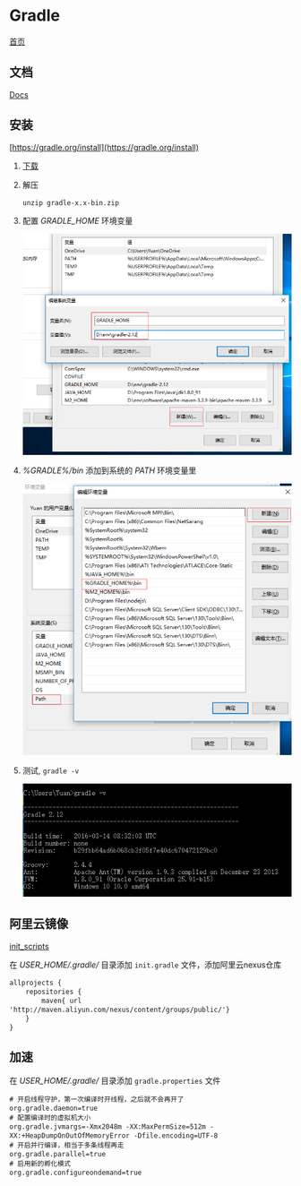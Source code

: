 # Gradle

[首页](https://gradle.org/)

## 文档

[Docs](https://gradle.org/docs)

## 安装

[https://gradle.org/install](https://gradle.org/install)

1.  [下载](https://gradle.org/releases)

2.  解压

        unzip gradle-x.x-bin.zip

3.  配置 *GRADLE_HOME* 环境变量

    ![1.png](1.png)

4. *%GRADLE%/bin* 添加到系统的 *PATH* 环境变量里

    ![2.png](2.png)

5.  测试, `gradle -v`

    ![3.png](3.png)


## 阿里云镜像

[init_scripts](https://docs.gradle.org/3.5/userguide/init_scripts.html)

在 *USER_HOME/.gradle/* 目录添加 `init.gradle` 文件，添加阿里云nexus仓库

    allprojects {
        repositories {
            maven{ url 'http://maven.aliyun.com/nexus/content/groups/public/'}
        }
    }


## 加速

在 *USER_HOME/.gradle/* 目录添加 `gradle.properties` 文件

    # 开启线程守护，第一次编译时开线程，之后就不会再开了
    org.gradle.daemon=true
    # 配置编译时的虚拟机大小
    org.gradle.jvmargs=-Xmx2048m -XX:MaxPermSize=512m -XX:+HeapDumpOnOutOfMemoryError -Dfile.encoding=UTF-8
    # 开启并行编译，相当于多条线程再走
    org.gradle.parallel=true
    # 启用新的孵化模式
    org.gradle.configureondemand=true
